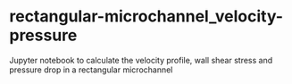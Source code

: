 # rectangular-microchannel_velocity-pressure
Jupyter notebook to calculate the velocity profile, wall shear stress and pressure drop in a rectangular microchannel
